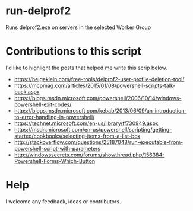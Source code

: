 # run-delprof2
Runs delprof2.exe on servers in the selected Worker Group
# Contributions to this script
I'd like to highlight the posts that helped me write this scrip below.
* https://helgeklein.com/free-tools/delprof2-user-profile-deletion-tool/
* https://mcpmag.com/articles/2015/01/08/powershell-scripts-talk-back.aspx
* https://blogs.msdn.microsoft.com/powershell/2006/10/14/windows-powershell-exit-codes/
* https://blogs.msdn.microsoft.com/kebab/2013/06/09/an-introduction-to-error-handling-in-powershell/
* https://technet.microsoft.com/en-us/library/ff730949.aspx
* https://msdn.microsoft.com/en-us/powershell/scripting/getting-started/cookbooks/selecting-items-from-a-list-box
* http://stackoverflow.com/questions/25187048/run-executable-from-powershell-script-with-parameters
* http://windowssecrets.com/forums/showthread.php/156384-Powershell-Forms-Which-Button

# Help
I welcome any feedback, ideas or contributors.
